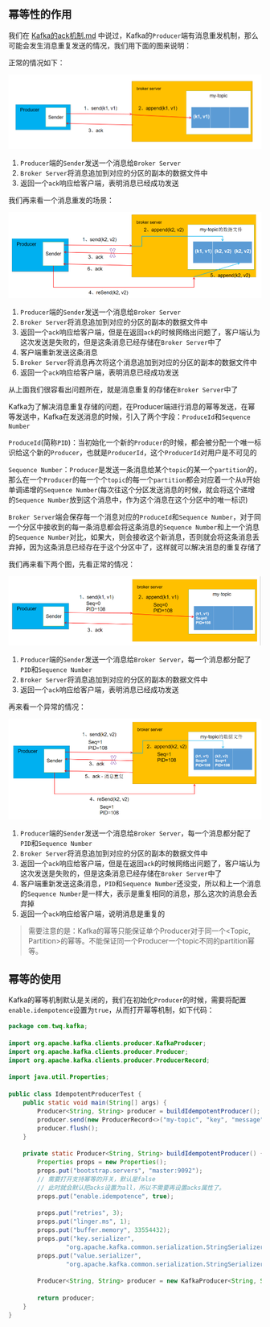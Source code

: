 ## 幂等性的作用

我们在 [Kafka的ack机制.md](Kafka的ack机制.md) 中说过，Kafka的`Producer`端有消息重发机制，那么可能会发生消息重复发送的情况，我们用下面的图来说明：

正常的情况如下： 

![image-20200526213722983](https://raw.githubusercontent.com/mortimer-cra/mypic/master/img/20200526213928.png)

1. `Producer`端的`Sender`发送一个消息给`Broker Server`
2. `Broker Server`将消息追加到对应的分区的副本的数据文件中
3. 返回一个`ack`响应给客户端，表明消息已经成功发送

我们再来看一个消息重发的场景： 

![image-20200526215901231](https://raw.githubusercontent.com/mortimer-cra/mypic/master/img/20200526215901.png)

1. `Producer`端的`Sender`发送一个消息给`Broker Server`
2. `Broker Server`将消息追加到对应的分区的副本的数据文件中
3. 返回一个`ack`响应给客户端，但是在返回`ack`的时候网络出问题了，客户端认为这次发送是失败的，但是这条消息已经存储在`Broker Server`中了
4. 客户端重新发送这条消息
5. `Broker Server`将消息再次将这个消息追加到对应的分区的副本的数据文件中
6. 返回一个`ack`响应给客户端，表明消息已经成功发送

从上面我们很容看出问题所在，就是消息重复的存储在`Broker Server`中了

Kafka为了解决消息重复存储的问题，在Producer端进行消息的幂等发送，在幂等发送中，Kafka在发送消息的时候，引入了两个字段：`ProduceId`和`Sequence Number`

`ProduceId`(简称`PID`)：当初始化一个新的`Producer`的时候，都会被分配一个唯一标识给这个新的`Producer`，也就是`ProducerId`，这个`ProducerId`对用户是不可见的

`Sequence Number`：`Producer`是发送一条消息给某个`topic`的某一个`partition`的，那么在一个`Producer`的每一个个`topic`的每一个`partition`都会对应着一个从`0`开始单调递增的`Sequence Number`(每次往这个分区发送消息的时候，就会将这个递增的`Sequence Number`放到这个消息中，作为这个消息在这个分区中的唯一标识)

`Broker Server`端会保存每一个消息对应的`ProduceId`和`Sequence Number`，对于同一个分区中接收到的每一条消息都会将这条消息的`Sequence Number`和上一个消息的`Sequence Number`对比，如果大，则会接收这个新消息，否则就会将这条消息丢弃掉，因为这条消息已经存在于这个分区中了，这样就可以解决消息的重复存储了

我们再来看下两个图，先看正常的情况：

![image-20200526215931951](https://raw.githubusercontent.com/mortimer-cra/mypic/master/img/20200526215932.png)

1. `Producer`端的`Sender`发送一个消息给`Broker Server`，每一个消息都分配了`PID`和`Sequence Number`
2. `Broker Server`将消息追加到对应的分区的副本的数据文件中
3. 返回一个`ack`响应给客户端，表明消息已经成功发送

再来看一个异常的情况： 

![image-20200526220009352](https://raw.githubusercontent.com/mortimer-cra/mypic/master/img/20200526220009.png)

1. `Producer`端的`Sender`发送一个消息给`Broker Server`，每一个消息都分配了`PID`和`Sequence Number`
2. `Broker Server`将消息追加到对应的分区的副本的数据文件中
3. 返回一个`ack`响应给客户端，但是在返回`ack`的时候网络出问题了，客户端认为这次发送是失败的，但是这条消息已经存储在`Broker Server`中了
4. 客户端重新发送这条消息，`PID`和`Sequence Number`还没变，所以和上一个消息的`Sequence Number`是一样大，表示是重复相同的消息，那么这次的消息会丢弃掉
5. 返回一个`ack`响应给客户端，说明消息是重复的

> 需要注意的是：Kafka的幂等只能保证单个Producer对于同一个<Topic, Partition>的幂等。不能保证同一个Producer一个topic不同的partition幂等。

## 幂等的使用

Kafka的幂等机制默认是关闭的，我们在初始化`Producer`的时候，需要将配置`enable.idempotence`设置为`true`，从而打开幂等机制，如下代码：

```java
package com.twq.kafka;

import org.apache.kafka.clients.producer.KafkaProducer;
import org.apache.kafka.clients.producer.Producer;
import org.apache.kafka.clients.producer.ProducerRecord;

import java.util.Properties;

public class IdempotentProducerTest {
    public static void main(String[] args) {
        Producer<String, String> producer = buildIdempotentProducer();
        producer.send(new ProducerRecord<>("my-topic", "key", "message"));
        producer.flush();
    }

    private static Producer<String, String> buildIdempotentProducer() {
        Properties props = new Properties();
        props.put("bootstrap.servers", "master:9092");
        // 需要打开支持幂等的开关，默认是false
        // 此时就会默认把acks设置为all，所以不需要再设置acks属性了。
        props.put("enable.idempotence", true);

        props.put("retries", 3);
        props.put("linger.ms", 1);
        props.put("buffer.memory", 33554432);
        props.put("key.serializer",
                "org.apache.kafka.common.serialization.StringSerializer");
        props.put("value.serializer",
                "org.apache.kafka.common.serialization.StringSerializer");

        Producer<String, String> producer = new KafkaProducer<String, String>(props);

        return producer;
    }
}
```